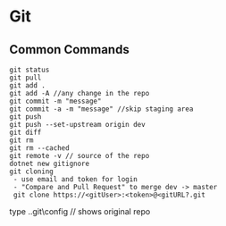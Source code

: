 # Git

## Common Commands

```
git status
git pull
git add .
git add -A //any change in the repo
git commit -m "message"
git commit -a -m "message" //skip staging area
git push
git push --set-upstream origin dev
git diff
git rm
git rm --cached
git remote -v // source of the repo
dotnet new gitignore
git cloning
 - use email and token for login
 - "Compare and Pull Request" to merge dev -> master
 git clone https://<gitUser>:<token>@<gitURL?.git
 ```
type .\.git\config  // shows original repo
